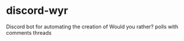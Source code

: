 # discord-wyr
Discord bot for automating the creation of Would you rather? polls with comments threads
